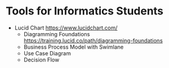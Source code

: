 # Tools for Informatics Students

* Lucid Chart https://www.lucidchart.com/
  * Diagramming Foundations https://training.lucid.co/path/diagramming-foundations
  * Business Process Model with Swimlane
  * Use Case Diagram
  * Decision Flow
